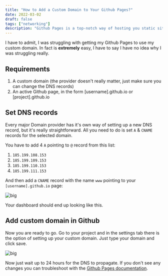 ```yaml
---
title: "How to Add a Custom Domain to Your Github Pages?"
date: 2022-03-02
draft: false
tags: ["networking"]
description: "Github Pages is a top-notch way of hosting you static site. To improve SEO you should add a custom domain. I'll show you how."
---
```


I have to admit, I was struggling with getting my Github Pages to use my custom domain. In fact is **extremely** easy, I have to say I have no idea why I was struggling really.

## Requirements

1. A custom domain (the provider doesn't really matter, just make sure you can change the DNS records)
2. An active Github page, in the form [username].github.io or [project].github.io

## Set DNS records

Every major Domain provider has it's own way of setting up a new DNS record, but it's really straightforward. All you need to do is set `A` & `CNAME` records for the selected domain.

You have to add 4 `A` pointing to `@` record from this list:

1. `185.199.108.153`
2. `185.199.109.153`
3. `185.199.110.153`
4. `185.199.111.153`

And then add a `CNAME` record with the name `www` pointing to your `[username].github.io` page:

![big](https://i.imgur.com/3e1bOPx.png)

Your dashboard should end up looking like this.

## Add custom domain in Github

Now you are ready to go. Go to your project and in the settings tab there is the option of setting up your custom domain. Just type your domain and click save.

![big](https://i.imgur.com/JS1AG8P.png)

Now just wait up to 24 hours for the DNS to propagate. If you don't see any changes you can troubleshoot with the [Github Pages documentation](https://docs.github.com/en/github/working-with-github-pages/troubleshooting-custom-domains-and-github-pages).
